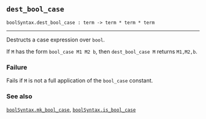 ## `dest_bool_case`

``` hol4
boolSyntax.dest_bool_case : term -> term * term * term
```

------------------------------------------------------------------------

Destructs a case expression over `bool`.

If `M` has the form `bool_case M1 M2 b`, then `dest_bool_case M` returns
`M1,M2,b`.

### Failure

Fails if `M` is not a full application of the `bool_case` constant.

### See also

[`boolSyntax.mk_bool_case`](#boolSyntax.mk_bool_case),
[`boolSyntax.is_bool_case`](#boolSyntax.is_bool_case)
